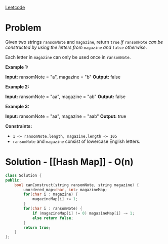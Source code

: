 [Leetcode](https://leetcode.com/problems/ransom-note)
# Problem

Given two strings `ransomNote` and `magazine`, return `true` _if_ `ransomNote` _can be constructed by using the letters from_ `magazine` _and_ `false` _otherwise_.

Each letter in `magazine` can only be used once in `ransomNote`.

**Example 1:**

**Input:** ransomNote = "a", magazine = "b"
**Output:** false

**Example 2:**

**Input:** ransomNote = "aa", magazine = "ab"
**Output:** false

**Example 3:**

**Input:** ransomNote = "aa", magazine = "aab"
**Output:** true

**Constraints:**

- `1 <= ransomNote.length, magazine.length <= 105`
- `ransomNote` and `magazine` consist of lowercase English letters.

# Solution - [[Hash Map]] - O(n)

```cpp
class Solution {
public:
    bool canConstruct(string ransomNote, string magazine) {
        unordered_map<char, int> magazineMap;
		for(char i : magazine) {
            magazineMap[i] += 1;
        }
        for(char i : ransomNote) {
            if (magazineMap[i] != 0) magazineMap[i] -= 1;
            else return false;
        }
        return true;
    }
};
```